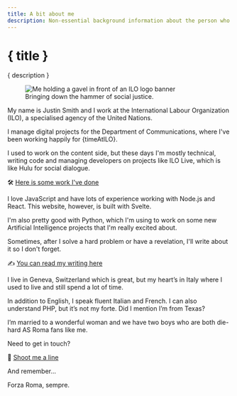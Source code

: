 ```yaml
---
title: A bit about me
description: Non-essential background information about the person who built this website.
---
```


<script>
  import { onDestroy } from 'svelte';
  import { timeStore } from "$lib/stores/ageStore.ts";

  let timeAtILO;

  const unsubscribe = timeStore.subscribe((value) => {
    timeAtILO = value;
  });

  onDestroy(() => {
    unsubscribe();
  });

  console.log({title, description})
</script>

<hgroup>

# { title }

{ description }

</hgroup>

<figure>
  <img alt="Me holding a gavel in front of an ILO logo banner" src="/images/selfie.jpg" />
  <figcaption>Bringing down the hammer of social justice.</figcaption>
</figure>

<section>

My name is Justin Smith and I work at the International Labour Organization (ILO), a specialised agency of the United Nations.

I manage digital projects for the Department of Communications, where I've been working happily for {timeAtILO}.

I used to work on the content side, but these days I'm mostly technical, writing code and managing developers on projects like ILO Live, which is like Hulu for social dialogue.

🛠️ [Here is some work I've done](./work)

I love JavaScript and have lots of experience working with Node.js and React. This website, however, is built with Svelte.

I'm also pretty good with Python, which I'm using to work on some new Artificial Intelligence projects that I'm really excited about.

Sometimes, after I solve a hard problem or have a revelation, I'll write about it so I don't forget.

✍️ [You can read my writing here](./notes)

I live in Geneva, Switzerland which is great, but my heart’s in Italy where I used to live and still spend a lot of time.

In addition to English, I speak fluent Italian and French. I can also understand PHP, but it’s not my forte. Did I mention I’m from Texas?

I’m married to a wonderful woman and we have two boys who are both die-hard AS Roma fans like me.

Need to get in touch?

📩 [Shoot me a line](./contact)

And remember...

Forza Roma, sempre.

</section>
